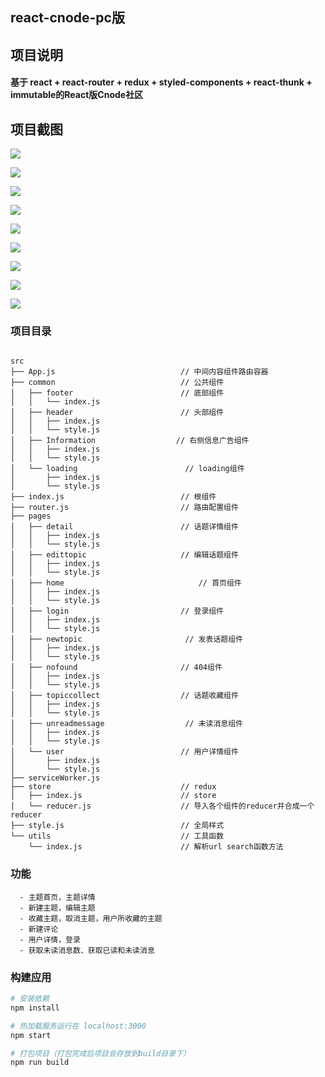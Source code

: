 
## react-cnode-pc版

## 项目说明

#### 基于 react + react-router + redux +  styled-components + react-thunk + immutable的React版Cnode社区

## 项目截图

![](https://i.imgur.com/UzIcwoB.png)

![](https://i.imgur.com/jnZQu4V.png)

![](https://i.imgur.com/fBL0E2t.png)

![](https://i.imgur.com/bE28feS.png)

![](https://i.imgur.com/9gw1LWT.png)

![](https://i.imgur.com/jBkC1jR.png)

![](https://i.imgur.com/TdgBhQm.png)

![](https://i.imgur.com/K0b5jH3.png)

![](https://i.imgur.com/0jm12pY.png)

### 项目目录

```

src
├── App.js                            // 中间内容组件路由容器
├── common                            // 公共组件
│   ├── footer                        // 底部组件
│   │   └── index.js
│   ├── header                     	  // 头部组件
│   │   ├── index.js
│   │   └── style.js
│   ├── Information                  // 右侧信息广告组件
│   │   ├── index.js
│   │   └── style.js
│   └── loading                        // loading组件
│       ├── index.js
│       └── style.js
├── index.js                          // 根组件
├── router.js    					  // 路由配置组件
├── pages                            
│   ├── detail                        // 话题详情组件
│   │   ├── index.js
│   │   └── style.js
│   ├── edittopic                     // 编辑话题组件
│   │   ├── index.js
│   │   └── style.js
│   ├── home                        	  // 首页组件
│   │   ├── index.js
│   │   └── style.js
│   ├── login                         // 登录组件
│   │   ├── index.js
│   │   └── style.js
│   ├── newtopic                       // 发表话题组件
│   │   ├── index.js
│   │   └── style.js
│   ├── nofound                       // 404组件
│   │   ├── index.js
│   │   └── style.js
│   ├── topiccollect                  // 话题收藏组件
│   │   ├── index.js
│   │   └── style.js
│   ├── unreadmessage                  // 未读消息组件
│   │   ├── index.js
│   │   └── style.js
│   └── user                          // 用户详情组件
│       ├── index.js
│       └── style.js
├── serviceWorker.js
├── store                             // redux
│   ├── index.js                      // store
│   └── reducer.js                    // 导入各个组件的reducer并合成一个reducer
├── style.js                          // 全局样式                   
└── utils                             // 工具函数
    └── index.js                      // 解析url search函数方法

```



### 功能

```
  - 主题首页，主题详情
  - 新建主题，编辑主题
  - 收藏主题，取消主题，用户所收藏的主题
  - 新建评论
  - 用户详情，登录
  - 获取未读消息数、获取已读和未读消息
```


### 构建应用

``` bash
# 安装依赖
npm install

# 热加载服务运行在 localhost:3000
npm start

# 打包项目（打包完成后项目会存放到build目录下）
npm run build
```




